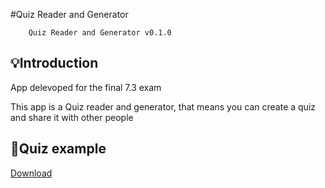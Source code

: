 #Quiz Reader and Generator

        Quiz Reader and Generator v0.1.0

## 💡Introduction
App delevoped for the final 7.3 exam

This app is a Quiz reader and generator, that means you can create a quiz and share it with other people

## 📝Quiz example
[Download](/Resources/Quiz_finale.txt)  